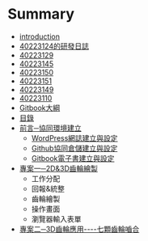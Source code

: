 # Summary

* [introduction](README.md)
* [40223124的研發日誌](40223124.md)
* [40223129](40223129.md)
* [40223145](40223145.md)
* [40223150](40223150.md)
* [40223151](40223151.md)
* [40223149](40223149.md)
* [40223110](40223110.md)
* [Gitbook大綱](basic_strucure.md)
* [目錄](content.md)
* [前言─協同環境建立](foreword.md)
   * [WordPress網誌建立與設定](foreword_WP.md)
   * [Github協同倉儲建立與設定](foreword_GitHub.md)
   * [Gitbook電子書建立與設定](foreword_Gitbook.md)
* [專案一─2D&3D齒輪繪製](PJ1.md)
   * 工作分配
   * 回報&統整
   * 齒輪繪製
   * 操作畫面
   * 瀏覽器輸入表單
* [專案二─3D齒輪應用----七顆齒輪嚙合](PJ2.md)

